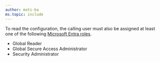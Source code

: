 ```yaml
---
author: moti-ba
ms.topic: include
---
```


To read the configuration, the calling user must also be assigned at least one of the following [Microsoft Entra roles](/azure/active-directory/roles/permissions-reference?toc=%2Fgraph%2Ftoc.json).

- Global Reader
- Global Secure Access Administrator
- Security Administrator
